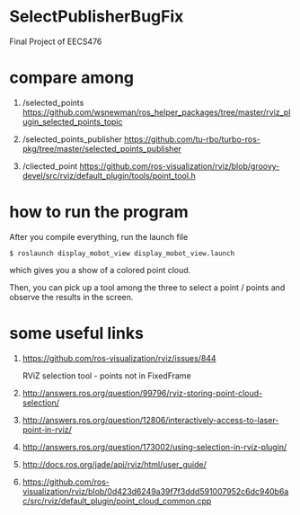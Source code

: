 # SelectPublisherBugFix
Final Project of EECS476

# compare among
  
  1. /selected_points
  https://github.com/wsnewman/ros_helper_packages/tree/master/rviz_plugin_selected_points_topic

  2. /selected_points_publisher
  https://github.com/tu-rbo/turbo-ros-pkg/tree/master/selected_points_publisher
 
  3. /cliected_point
  https://github.com/ros-visualization/rviz/blob/groovy-devel/src/rviz/default_plugin/tools/point_tool.h

# how to run the program

After you compile everything, run the launch file

	$ roslaunch display_mobot_view display_mobot_view.launch

which gives you a show of a colored point cloud.

Then, you can pick up a tool among the three to select a point / points and observe the results in the screen.

# some useful links

1. https://github.com/ros-visualization/rviz/issues/844

	RViZ selection tool - points not in FixedFrame

2. http://answers.ros.org/question/99796/rviz-storing-point-cloud-selection/

3. http://answers.ros.org/question/12806/interactively-access-to-laser-point-in-rviz/

4. http://answers.ros.org/question/173002/using-selection-in-rviz-plugin/

5. http://docs.ros.org/jade/api/rviz/html/user_guide/

6. https://github.com/ros-visualization/rviz/blob/0d423d6249a39f7f3ddd591007952c6dc940b6ac/src/rviz/default_plugin/point_cloud_common.cpp
